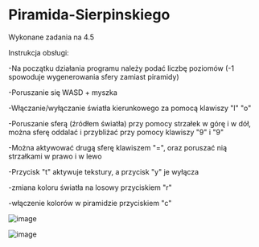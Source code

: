 # Piramida-Sierpinskiego
Wykonane zadania na 4.5

Instrukcja obsługi:

-Na początku działania programu należy podać liczbę poziomów (-1 spowoduje wygenerowania sfery zamiast piramidy)

-Poruszanie się WASD + myszka

-Włączanie/wyłączanie światła kierunkowego za pomocą klawiszy "l" "o"

-Poruszanie sferą (źródłem światła) przy pomocy strzałek w górę i w dół, można sferę oddalać i przybliżać przy pomocy klawiszy "9" i "9"

-Można aktywować drugą sferę klawiszem "=", oraz poruszać nią strzałkami w prawo i w lewo

-Przycisk "t" aktywuje tekstury, a przycisk "y" je wyłącza

-zmiana koloru światła na losowy przyciskiem "r" 

-włączenie kolorów w piramidzie przyciskiem "c"

![image](https://github.com/matematykmiero2/Piramida-Sierpinskiego/assets/105746899/ebb687ed-a43a-4018-9386-1caa7036d568)

![image](https://github.com/matematykmiero2/Piramida-Sierpinskiego/assets/105746899/835a1c85-34c2-4d14-bf8c-5485d5642aea)

